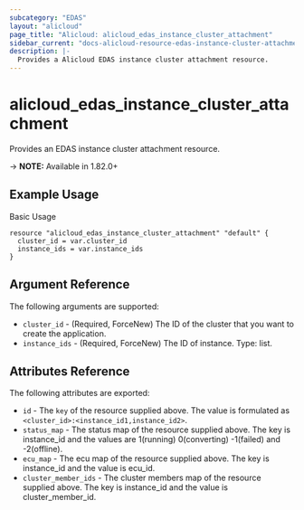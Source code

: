 ```yaml
---
subcategory: "EDAS"
layout: "alicloud"
page_title: "Alicloud: alicloud_edas_instance_cluster_attachment"
sidebar_current: "docs-alicloud-resource-edas-instance-cluster-attachment"
description: |-
  Provides a Alicloud EDAS instance cluster attachment resource.
---
```


# alicloud\_edas\_instance\_cluster\_attachment

Provides an EDAS instance cluster attachment resource.

-> **NOTE:** Available in 1.82.0+


## Example Usage

Basic Usage

```
resource "alicloud_edas_instance_cluster_attachment" "default" {
  cluster_id = var.cluster_id
  instance_ids = var.instance_ids
}

```

## Argument Reference

The following arguments are supported:

* `cluster_id` - (Required, ForceNew) The ID of the cluster that you want to create the application.
* `instance_ids` - (Required, ForceNew) The ID of instance. Type: list.

## Attributes Reference

The following attributes are exported:

* `id` - The `key` of the resource supplied above. The value is formulated as `<cluster_id>:<instance_id1,instance_id2>`.
* `status_map` - The status map of the resource supplied above. The key is instance_id and the values are 1(running) 0(converting) -1(failed) and -2(offline).
* `ecu_map` - The ecu map of the resource supplied above. The key is instance_id and the value is ecu_id.
* `cluster_member_ids` - The cluster members map of the resource supplied above. The key is instance_id and the value is cluster_member_id.


